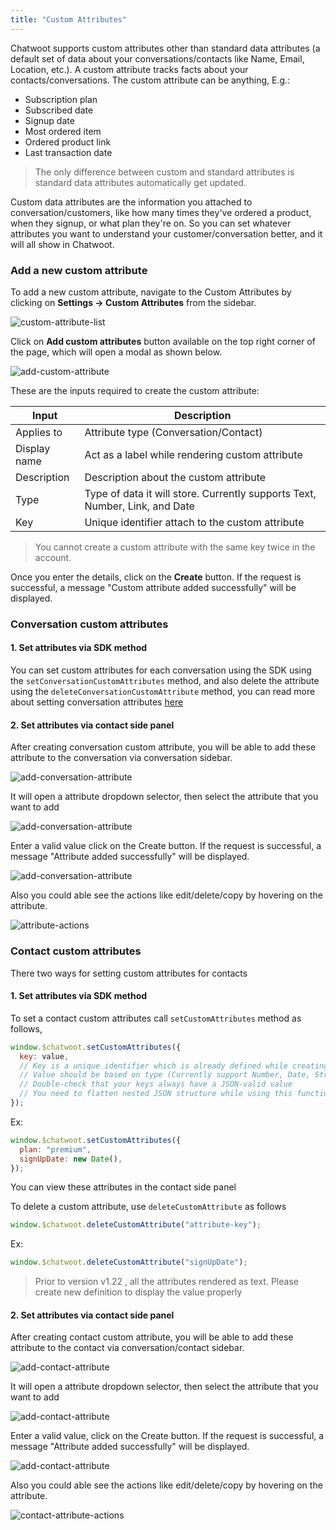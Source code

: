 ```yaml
---
title: "Custom Attributes"
---
```


Chatwoot supports custom attributes other than standard data attributes (a default set of data about your conversations/contacts like Name, Email, Location, etc.). A custom attribute tracks facts about your contacts/conversations. The custom attribute can be anything, E.g.:

- Subscription plan
- Subscribed date
- Signup date
- Most ordered item
- Ordered product link
- Last transaction date

> The only difference between custom and standard attributes is standard data attributes automatically get updated.

Custom data attributes are the information you attached to conversation/customers, like how many times they've ordered a product, when they signup, or what plan they're on. So you can set whatever attributes you want to understand your customer/conversation better, and it will all show in Chatwoot.

### Add a new custom attribute

To add a new custom attribute, navigate to the Custom Attributes by clicking on **Settings -> Custom Attributes** from the sidebar.

![custom-attribute-list](./images/custom-attributes/add-action.png)

Click on **Add custom attributes** button available on the top right corner of the page, which will open a modal as shown below.

![add-custom-attribute](./images/custom-attributes/add.png)

These are the inputs required to create the custom attribute:

<div class="table table-striped">

| Input        | Description                                                                 |
| ------------ | --------------------------------------------------------------------------- |
| Applies to   | Attribute type (Conversation/Contact)                                       |
| Display name | Act as a label while rendering custom attribute                             |
| Description  | Description about the custom attribute                                      |
| Type         | Type of data it will store. Currently supports Text, Number, Link, and Date |
| Key          | Unique identifier attach to the custom attribute                            |

</div>

> You cannot create a custom attribute with the same key twice in the account.

Once you enter the details, click on the **Create** button. If the request is successful, a message "Custom attribute added successfully" will be displayed.

### Conversation custom attributes

#### 1. Set attributes via SDK method

You can set custom attributes for each conversation using the SDK using the `setConversationCustomAttributes` method, and also delete the attribute using the `deleteConversationCustomAttribute` method, you can read more about setting conversation attributes [here](/product/channels/live-chat/sdk/setup/#for-a-conversation)

#### 2. Set attributes via contact side panel

After creating conversation custom attribute, you will be able to add these attribute to the conversation via conversation sidebar.

![add-conversation-attribute](./images/custom-attributes/add-conv-attribute.png)

It will open a attribute dropdown selector, then select the attribute that you want to add

![add-conversation-attribute](./images/custom-attributes/select-attribute.png)

Enter a valid value click on the Create button. If the request is successful, a message "Attribute added successfully" will be displayed.

![add-conversation-attribute](./images/custom-attributes/focus-attribute.png)

Also you could able see the actions like edit/delete/copy by hovering on the attribute.

![attribute-actions](./images/custom-attributes/attribute-actions.png)

### Contact custom attributes

There two ways for setting custom attributes for contacts

#### 1. Set attributes via SDK method

To set a contact custom attributes call `setCustomAttributes` method as follows,

```js
window.$chatwoot.setCustomAttributes({
  key: value,
  // Key is a unique identifier which is already defined while creating a custom attribute
  // Value should be based on type (Currently support Number, Date, String and Number)
  // Double-check that your keys always have a JSON-valid value
  // You need to flatten nested JSON structure while using this function
});
```

Ex:

```js
window.$chatwoot.setCustomAttributes({
  plan: "premium",
  signUpDate: new Date(),
});
```

You can view these attributes in the contact side panel

To delete a custom attribute, use `deleteCustomAttribute` as follows

```js
window.$chatwoot.deleteCustomAttribute("attribute-key");
```

Ex:

```js
window.$chatwoot.deleteCustomAttribute("signUpDate");
```

> Prior to version v1.22 , all the attributes rendered as text. Please create new definition to display the value properly

#### 2. Set attributes via contact side panel

After creating contact custom attribute, you will be able to add these attribute to the contact via conversation/contact sidebar.

![add-contact-attribute](./images/custom-attributes/add-contact-attribute.png)

It will open a attribute dropdown selector, then select the attribute that you want to add

![add-contact-attribute](./images/custom-attributes/select-contact-attribute.png)

Enter a valid value, click on the Create button. If the request is successful, a message "Attribute added successfully" will be displayed.

![add-contact-attribute](./images/custom-attributes/focus-contact-attribute.png)

Also you could able see the actions like edit/delete/copy by hovering on the attribute.

![contact-attribute-actions](./images/custom-attributes/contact-attribute-actions.png)
